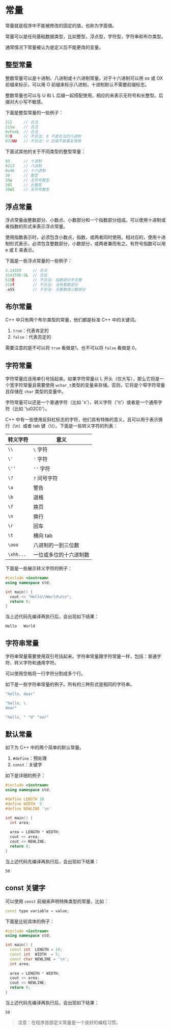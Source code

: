 # 常量

常量就是程序中不能被修改的固定的值，也称为字面值。

常量可以是任何基础数据类型，比如整型，浮点型，字符型，字符串和布尔类型。

通常情况下常量被认为是定义后不能更改的变量。

## 整型常量

整数常量可以是十进制、八进制或十六进制常量。对于十六进制可以用 ox 或 OX 前缀来标示，可以用 O 前缀来标示八进制，十进制默认不需要前缀标志。

整数常量也可以与 U 和 L 后缀一起搭配使用，相应的来表示无符号和长整型。后缀对大小写不敏感。

下面是整型常量的一些例子：

```c++
212     // 合法
215u    // 合法
0xFeeL  // 合法
078     // 不合法: 8 不是合法的八进制
032UU   // 不合法: U 后缀不能重复使用
```

下面试其他的关于不同类型的整型常量：

```c++
85      // 十进制
0213    // 八进制
0x4b    // 十六进制
30      // 整型
30u     // 无符号整型
30l     // 长整型
30ul    // 无符号整型
```

## 浮点常量

浮点常量由整数部分、小数点、小数部分和一个指数部分组成。可以使用十进制或者指数的形式来表示浮点常量。

使用指数表示时，必须包含小数点，指数，或两者同时使用。相对应的，使用十进制形式表示，必须包含整数部分，小数部分，或两者兼而有之。有符号指数可以用 e 或 E 来表示。

下面是一些浮点常量的一些例子：

```c++
3.14159     // 合法
314159E-5L  // 合法
510E        // 不合法: 指数部分不完整
210f        // 不合法: 没有整数部分
.e55        // 不合法: 无整数或小数部分
```

## 布尔常量

C++ 中只有两个布尔类型的常量，他们都是标准 C++ 中的关键词。

1. `true`：代表肯定的
2. `false`：代表否定的

需要注意的是不可以将 `true` 看做是1，也不可以将 `false` 看做是 0。

## 字符常量

字符常量应该用单引号括起来。如果字符常量以 L 开头（仅大写），那么它将是一个宽字符常量且需要使用 `wchar_t`类型的变量来存储。否则，它将是个窄字符常量且存储在 `char` 类型的变量中。

字符常量可以还是一个普通字符（比如 'x'）、转义字符（'\t'）或者是一个通用字符（比如 '\u02C0'）。

C++ 中有一些使用反斜杠标志的字符，他们具有特殊的意义，且可以用于表示换行（\n）或者 tab 键（\t）。下面是一些转义字符的列表：

| 转义字符 | 意义                   |
| -------- | ---------------------- |
| `\\`       | `\` 字符               |
| `\'`       | `'` 字符               |
| `\''`      | `''` 字符              |
| `\?`       | `?` 问号字符           |
| `\a`       | 警告                   |
| `\b`       | 退格                   |
| `\f`       | 换页                   |
| `\n`       | 换行                   |
| `\r`       | 回车                   |
| `\t`       | 横向 tab               |
| `\ooo`     | 八进制的一到三位数      |
| `\xhh...`  | 一位或多位的十六进制数  |

下面是一些展示转义字符的例子：

```c++
#include <iostream>
using namespace std;

int main() {
  cout << "Hello\tWorld\n\n";
  return 0;
}
```

当上述代码先编译再执行后，会出现如下结果：

```
Hello   World
```

## 字符串常量

字符串常量需要使用双引号括起来。字符串常量跟字符常量一样，包括：普通字符、转义字符和通用字符。

可以使用空格将一行字符分割成多个行。

如下是一些字符串常量的例子。所有的三种形式是相同的字符串。

```c++
"hello, dear"

"hello, \
dear"

"hello, " "d" "ear"
```

## 默认常量

如下为 C++ 中的两个简单的默认常量。

1. `#define`：预处理
2. `const`：关键字

如下是详细的例子：

```c++
#include <iostream>
using namespace std;

#define LENGTH 10
#define WIDTH  5
#define NEWLINE '\n'

int main() {
  int area;
  
  area = LENGTH * WIDTH;
  cout << area;
  cout << NEWLINE;
  return 0;
}
```

当上述代码先编译再执行后，会出现如下结果：

```
50
```

## const 关键字

可以使用 `const` 前缀来声明特殊类型的常量，比如：

```c++
const type variable = value;
```

下面是比较具体的例子：

```c++
#include <iostream>
using namespace std;

int main() {
  const int  LENGTH = 10;
  const int  WIDTH  = 5;
  const char NEWLINE = '\n';
  int area;
  
  area = LENGTH * WIDTH;
  cout << area;
  cout << NEWLINE;
  return 0;
}
```

当上述代码先编译再执行后，会出现如下结果：

```
50
```

> 注意：在程序首部定义常量是一个良好的编程习惯。
